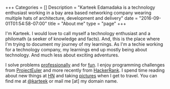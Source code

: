 +++
Categories = []
Description = "Karteek Edamadaka is a technology enthusiast working in a bay area based networking company wearing multiple hats of architecture, development and delivery"
date = "2016-09-01T01:54:58-07:00"
title = "About me"
type = "page"
+++

I'm Karteek. I would love to call myself a technology enthusiast and a philomath (a seeker of knowledge and facts).
And, this is the place where I'm trying to document my journey of my learnings. As I'm a techie working
for a technology company, my learnings end up mostly being about technology. And much less about
exciting adventures.

I solve problems [professionally](https://www.linkedin.com/in/karteek) and for [fun](https://github.com/karteek).
I enjoy programming challenges from [ProjectEuler](https://projecteuler.net) and more recently from [HackerRank](http://hackerrank.com/).
I spend time reading about new things at [HN](https://news.ycombinator.com/) and taking [pictures](https://www.instagram.com/karteek.e/) when I get to travel. You can find me at [@karteek](https://twitter.com/karteek) or mail me [at] my domain name.
